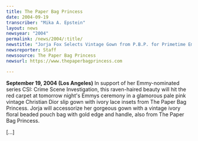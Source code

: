 ```yaml
---
title: The Paper Bag Princess
date: 2004-09-19
transcriber: "Mika A. Epstein"
layout: news
newsyear: "2004"
permalink: /news/2004/:title/
newstitle: "Jorja Fox Selects Vintage Gown from P.B.P. for Primetime Emmys"
newsreporter: Staff
newssource: The Paper Bag Princess
newsurl: https://www.thepaperbagprincess.com

---
```


**September 19, 2004 (Los Angeles)** In support of her Emmy-nominated series CSI: Crime Scene Investigation, this raven-haired beauty will hit the red carpet at tomorrow night's Emmys ceremony in a glamorous pale pink vintage Christian Dior slip gown with ivory lace insets from The Paper Bag Princess. Jorja will accessorize her gorgeous gown with a vintage ivory floral beaded pouch bag with gold edge and handle, also from The Paper Bag Princess.

[...]
